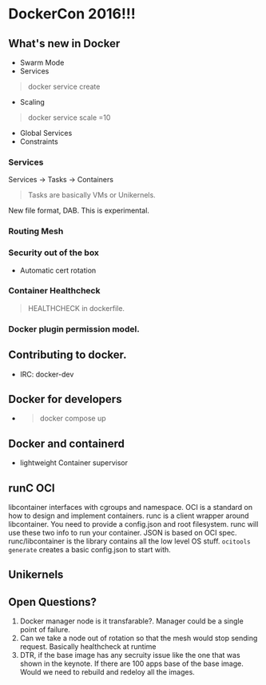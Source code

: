 # DockerCon 2016!!!

## What's new in Docker
* Swarm Mode
* Services
> docker service create
* Scaling
> docker service scale <service-name>=10
* Global Services
* Constraints

### Services
Services -> Tasks -> Containers
> Tasks are basically VMs or Unikernels.

New file format, DAB. This is experimental.

### Routing Mesh
### Security out of the box
* Automatic cert rotation

### Container Healthcheck
>HEALTHCHECK in dockerfile.

### Docker plugin permission model.

## Contributing to docker.
* IRC: docker-dev

## Docker for developers
* > docker compose up

## Docker and containerd
* lightweight Container supervisor

## runC OCI
libcontainer interfaces with cgroups and namespace.
OCI is a standard on how to design and implement containers.
runc is a client wrapper around libcontainer. You need to provide a config.json and root filesystem.
runc will use these two info to run your container. JSON is based on OCI spec.
runc/libcontainer is the library contains all the low level OS stuff.
`ocitools generate` creates a basic config.json to start with.

## Unikernels


## Open Questions?
1. Docker manager node is it transfarable?. Manager could be a single point of failure.
2. Can we take a node out of rotation so that the mesh would stop sending request. Basically healthcheck at runtime
3. DTR, if the base image has any secruity issue like the one that was shown in the keynote. If there are 100 apps base of the base image. Would we need to rebuild and redeloy all the images.
